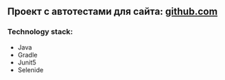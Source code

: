 ## Проект с автотестами для сайта: [github.com](https://github.com/)
### Technology stack:
- Java
- Gradle
- Junit5
- Selenide
